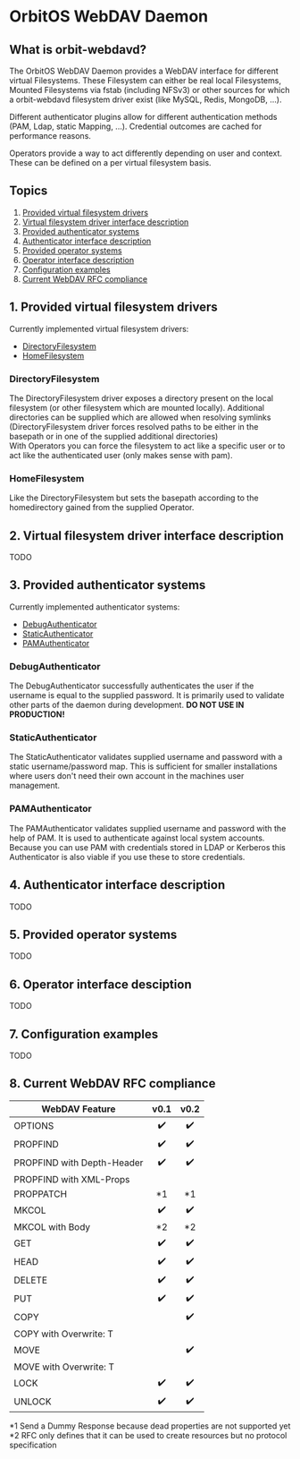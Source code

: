 # OrbitOS WebDAV Daemon
## What is orbit-webdavd?
  The OrbitOS WebDAV Daemon provides a WebDAV interface for different virtual Filesystems. These Filesystem can either be real local Filesystems, Mounted Filesystems via fstab (including NFSv3) or other sources for which a orbit-webdavd filesystem driver exist (like MySQL, Redis, MongoDB, ...).

  Different authenticator plugins allow for different authentication methods (PAM, Ldap, static Mapping, ...). Credential outcomes are cached for performance reasons.

  Operators provide a way to act differently depending on user and context. These can be defined on a per virtual filesystem basis.

## Topics
  1. [Provided virtual filesystem drivers](#1-Provided-virtual-filesystem-drivers)
  2. [Virtual filesystem driver interface description](#2-Virtual-filesystem-driver-interface-description)
  3. [Provided authenticator systems](#3-Provided-authenticator-systems)
  4. [Authenticator interface description](#4-Authenticator-interface-description)
  5. [Provided operator systems](#5-Provided-operator-systems)
  6. [Operator interface description](#6-Operator-interface-description)
  7. [Configuration examples](#7-Configuration-examples)
  8. [Current WebDAV RFC compliance](#8-Current-WebDAV-RFC-compliance)



  ## 1. Provided virtual filesystem drivers
  Currently implemented virtual filesystem drivers:
  * [DirectoryFilesystem](#DirectoryFilesystem)
  * [HomeFilesystem](#HomeFilesystem)

  ### DirectoryFilesystem
  The DirectoryFilesystem driver exposes a directory present on the local filesystem (or other filesystem which are mounted locally). Additional directories can be supplied which are allowed when resolving symlinks (DirectoryFilesystem driver forces resolved paths to be either in the basepath or in one of the supplied additional directories)  
  With Operators you can force the filesystem to act like a specific user or to act like the authenticated user (only makes sense with pam).  
  ### HomeFilesystem
  Like the DirectoryFilesystem but sets the basepath according to the homedirectory gained from the supplied Operator.

  ## 2. Virtual filesystem driver interface description
  TODO

  ## 3. Provided authenticator systems
  Currently implemented authenticator systems:
  * [DebugAuthenticator](#DebugAuthenticator)
  * [StaticAuthenticator](#StaticAuthenticator)
  * [PAMAuthenticator](#PAMAuthenticator)

  ### DebugAuthenticator
  The DebugAuthenticator successfully authenticates the user if the username is equal to the supplied password. It is primarily used to validate other parts of the daemon during development. __DO NOT USE IN PRODUCTION!__

  ### StaticAuthenticator
  The StaticAuthenticator validates supplied username and password with a static username/password map. This is sufficient for smaller installations where users don't need their own account in the machines user management.

  ### PAMAuthenticator
  The PAMAuthenticator validates supplied username and password with the help of PAM. It is used to authenticate against local system accounts. Because you can use PAM with credentials stored in LDAP or Kerberos this Authenticator is also viable if you use these to store credentials.

  ## 4. Authenticator interface description
  TODO

  ## 5. Provided operator systems
  TODO

  ## 6. Operator interface desciption
  TODO

  ## 7. Configuration examples
  TODO
    
  ## 8. Current WebDAV RFC compliance
  | WebDAV Feature                      | v0.1  		     | v0.2  		      |
  |-------------------------------------|:------------------:|:------------------:|
  | OPTIONS                             | :heavy_check_mark: | :heavy_check_mark: |
  | PROPFIND                            | :heavy_check_mark: | :heavy_check_mark: |
  | PROPFIND with Depth-Header          | :heavy_check_mark: | :heavy_check_mark: |
  | PROPFIND with XML-Props             |                    |
  | PROPPATCH                           | *1                 | *1                 |
  | MKCOL                               | :heavy_check_mark: | :heavy_check_mark: |
  | MKCOL with Body                     | *2                 | *2                 |
  | GET                                 | :heavy_check_mark: | :heavy_check_mark: |
  | HEAD                                | :heavy_check_mark: | :heavy_check_mark: |
  | DELETE                              | :heavy_check_mark: | :heavy_check_mark: |
  | PUT                                 | :heavy_check_mark: | :heavy_check_mark: |
  | COPY                                |         		     | :heavy_check_mark: |
  | COPY with Overwrite: T              |         		     |
  | MOVE                                |         		     | :heavy_check_mark: |
  | MOVE with Overwrite: T              |         		     |
  | LOCK                                | :heavy_check_mark: | :heavy_check_mark: |
  | UNLOCK                              | :heavy_check_mark: | :heavy_check_mark: |

  *1 Send a Dummy Response because dead properties are not supported yet  
  *2 RFC only defines that it can be used to create resources but no protocol specification 

